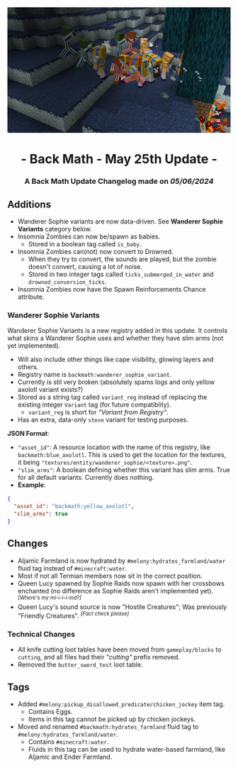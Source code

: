 <div style="text-align: center;"> <img src=ChangelogPhoto.png width="1500"> </div>

# <div style="text-align: center;">- Back Math - May 25th Update -</div>
### <div style="text-align: center;">A Back Math Update Changelog made on *05/06/2024*</div>

## Additions
- Wanderer Sophie variants are now data-driven. See **Wanderer Sophie Variants** category below.
- Insomnia Zombies can now be/spawn as babies.
  - Stored in a boolean tag called `is_baby`.
- Insomnia Zombies can(not) now convert to Drowned.
  - When they try to convert, the sounds are played, but the zombie doesn't convert, causing a lot of noise.
  - Stored in two integer tags called `ticks_submerged_in_water` and `drowned_conversion_ticks`.
- Insomnia Zombies now have the Spawn Reinforcements Chance attribute.

### Wanderer Sophie Variants
Wanderer Sophie Variants is a new registry added in this update. It controls what skins a Wanderer Sophie uses and whether they have slim arms (not yet implemented).
  - Will also include other things like cape visibility, glowing layers and others.
  - Registry name is `backmath:wanderer_sophie_variant`.
  - Currently is stil very broken (absolutely spams logs and only yellow axolotl variant exists?)
  - Stored as a string tag called `variant_reg` instead of replacing the existing integer `Variant` tag (for future compatiblity).
    - `variant_reg` is short for *"Variant from Registry"*.
  - Has an extra, data-only `steve` variant for testing purposes.

**JSON Format**:
- `"asset_id"`: A resource location with the name of this registry, like `backmath:blue_axolotl`. This is used to get the location for the textures, it being `"textures/entity/wanderer_sophie/<texture>.png"`.
- `"slim_arms"`: A boolean defining whether this variant has slim arms. True for all default variants. Currently does nothing.
- **Example**:

```json
{
  "asset_id": "backmath:yellow_axolotl",
  "slim_arms": true
}
```

## Changes
- Aljamic Farmland is now hydrated by `#melony:hydrates_farmland/water` fluid tag instead of `#minecraft:water`.
- Most if not all Termian members now sit in the correct position.
- Queen Lucy spawned by Sophie Raids now spawn with her crossbows enchanted (no difference as Sophie Raids aren't implemented yet). <sup>*[Where's my mi-i-i-i-ind?]*</sup>
- Queen Lucy's sound source is now "Hostile Creatures"; Was previously "Friendly Creatures". <sup>*[Fact check please]*</sup>

### Technical Changes
- All knife cutting loot tables have been moved from `gameplay/blocks` to `cutting`, and all files had their *"cutting"* prefix removed.
- Removed the `butter_sword_test` loot table.

## Tags
- Added `#melony:pickup_disallowed_predicate/chicken_jockey` item tag.
  - Contains Eggs.
  - Items in this tag cannot be picked up by chicken jockeys.
- Moved and renamed `#backmath:hydrates_farmland` fluid tag to `#melony:hydrates_farmland/water`.
  - Contains `#minecraft:water`.
  - Fluids in this tag can be used to hydrate water-based farmland, like Aljamic and Ender Farmland.
